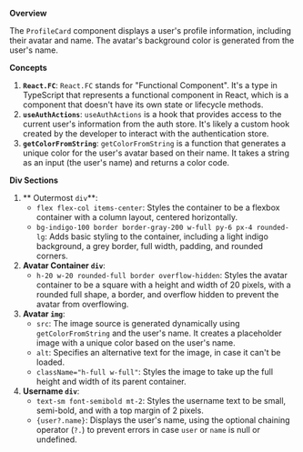 **Overview**

The `ProfileCard` component displays a user's profile information, including their avatar and name. The avatar's background color is generated from the user's name.

**Concepts**

1. **`React.FC`**: `React.FC` stands for "Functional Component". It's a type in TypeScript that represents a functional component in React, which is a component that doesn't have its own state or lifecycle methods.
2. **`useAuthActions`**: `useAuthActions` is a hook that provides access to the current user's information from the auth store. It's likely a custom hook created by the developer to interact with the authentication store.
3. **`getColorFromString`**: `getColorFromString` is a function that generates a unique color for the user's avatar based on their name. It takes a string as an input (the user's name) and returns a color code.

**Div Sections**

1. ** Outermost `div`**:
	* `flex flex-col items-center`: Styles the container to be a flexbox container with a column layout, centered horizontally.
	* `bg-indigo-100 border border-gray-200 w-full py-6 px-4 rounded-lg`: Adds basic styling to the container, including a light indigo background, a grey border, full width, padding, and rounded corners.
2. **Avatar Container `div`**:
	* `h-20 w-20 rounded-full border overflow-hidden`: Styles the avatar container to be a square with a height and width of 20 pixels, with a rounded full shape, a border, and overflow hidden to prevent the avatar from overflowing.
3. **Avatar `img`**:
	* `src`: The image source is generated dynamically using `getColorFromString` and the user's name. It creates a placeholder image with a unique color based on the user's name.
	* `alt`: Specifies an alternative text for the image, in case it can't be loaded.
	* `className="h-full w-full"`: Styles the image to take up the full height and width of its parent container.
4. **Username `div`**:
	* `text-sm font-semibold mt-2`: Styles the username text to be small, semi-bold, and with a top margin of 2 pixels.
	* `{user?.name}`: Displays the user's name, using the optional chaining operator (`?.`) to prevent errors in case `user` or `name` is null or undefined.
